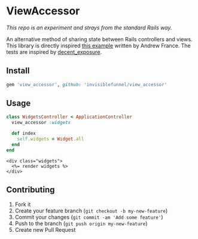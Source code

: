 # ViewAccessor

_This repo is an experiment and strays from the standard Rails way._

An alternative method of sharing state between Rails controllers and views. This library is directly inspired [this example](https://gist.github.com/Odaeus/5238423) written by Andrew France. The tests are inspired by [decent_exposure](https://github.com/voxdolo/decent_exposure).

## Install

```ruby
gem 'view_accessor', github: 'invisiblefunnel/view_accessor'
```

## Usage

```ruby
class WidgetsController < ApplicationController
  view_accessor :widgets

  def index
    self.widgets = Widget.all
  end
end
```

```erb
<div class="widgets">
  <%= render widgets %>
</div>
```

## Contributing

1. Fork it
2. Create your feature branch (`git checkout -b my-new-feature`)
3. Commit your changes (`git commit -am 'Add some feature'`)
4. Push to the branch (`git push origin my-new-feature`)
5. Create new Pull Request
